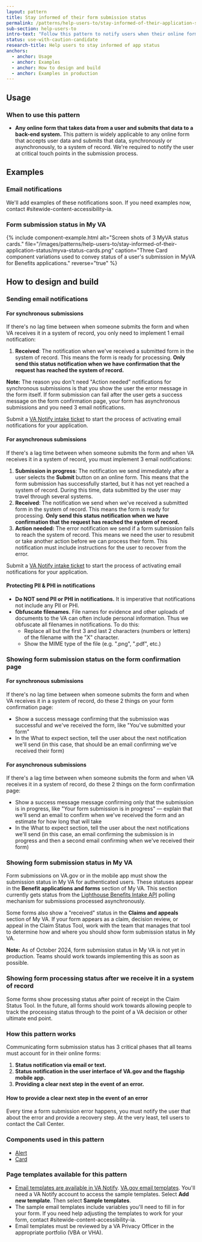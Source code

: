 ```yaml
---
layout: pattern
title: Stay informed of their form submission status
permalink: /patterns/help-users-to/stay-informed-of-their-application-status
sub-section: help-users-to
intro-text: "Follow this pattern to notify users when their online form submission is in progress, when we've received their submitted form, and when a system error has caused the submission to fail. These are required notification touch points." 
status: use-with-caution-candidate
research-title: Help users to stay informed of app status
anchors:
  - anchor: Usage
  - anchor: Examples
  - anchor: How to design and build
  - anchor: Examples in production
---
```


## Usage

### When to use this pattern

* **Any online form that takes data from a user and submits that data to a back-end system.** This pattern is widely applicable to any online form that accepts user data and submits that data, synchronously or asynchronously, to a system of record. We're required to notify the user at critical touch points in the submission process.

## Examples

### Email notifications

We'll add examples of these notifications soon. If you need examples now, contact #sitewide-content-accessibility-ia. 

### Form submission status in My VA

{% include component-example.html alt="Screen shots of 3 MyVA status cards." file="/images/patterns/help-users-to/stay-informed-of-their-application-status/myva-status-cards.png" caption="Three Card component variations used to convey status of a user's submission in MyVA for Benefits applications." reverse="true" %}

## How to design and build

### Sending email notifications

#### For synchronous submissions

If there's no lag time between when someone submits the form and when VA receives it in a system of record, you only need to implement 1 email notification: 

1. **Received**: The notification when we've received a submitted form in the system of record. This means the form is ready for processing. **Only send this status notification when we have confirmation that the request has reached the system of record.**

**Note:** The reason you don't need "Action needed" notifications for synchronous submissions is that you show the user the error message in the form itself. If form submission can fail after the user gets a success message on the form confirmation page, your form has asynchronous submissions and you need 3 email notifications.

Submit a [VA Notify intake ticket](https://github.com/department-of-Veterans-affairs/va.gov-team/issues/new?assignees=christy-tongty%2C+mjones-oddball%2C+GitSamJennings&labels=vanotify-intake&template=VANotify-Business-Intake.md&title=Business+intake+form+for+%5BBusiness+or+team%5D) to start the process of activating email notifications for your application.

#### For asynchronous submissions

If there's a lag time between when someone submits the form and when VA receives it in a system of record, you must implement 3 email notifications: 

1. **Submission in progress**: The notification we send immediately after a user selects the **Submit** button on an online form. This means that the form submission has successfully started, but it has not yet reached a system of record. During this time, data submitted by the user may travel through several systems.
2. **Received**: The notification we send when we've received a submitted form in the system of record. This means the form is ready for processing. **Only send this status notification when we have confirmation that the request has reached the system of record.**
3. **Action needed:** The error notification we send if a form submission fails to reach the system of record. This means we need the user to resubmit or take another action before we can process their form. This notification must include instructions for the user to recover from the error.

Submit a [VA Notify intake ticket](https://github.com/department-of-Veterans-affairs/va.gov-team/issues/new?assignees=christy-tongty%2C+mjones-oddball%2C+GitSamJennings&labels=vanotify-intake&template=VANotify-Business-Intake.md&title=Business+intake+form+for+%5BBusiness+or+team%5D) to start the process of activating email notifications for your application.

#### Protecting PII & PHI in notifications

* **Do NOT send PII or PHI in notifications.** It is imperative that notifications not include any PII or PHI.
* **Obfuscate filenames.** File names for evidence and other uploads of documents to the VA can often include personal information. Thus we obfuscate all filenames in notifications. To do this:
  * Replace all but the first 3 and last 2 characters (numbers or letters) of the filename with the "X" character.
  * Show the MIME type of the file (e.g. ".png", ".pdf", etc.)

### Showing form submission status on the form confirmation page

#### For synchronous submissions

If there's no lag time between when someone submits the form and when VA receives it in a system of record, do these 2 things on your form confirmation page:
- Show a success message confirming that the submission was successful and we've received the form, like "You've submitted your form"
- In the What to expect section, tell the user about the next notification we'll send (in this case, that should be an email confirming we've received their form)

#### For asynchronous submissions

If there's a lag time between when someone submits the form and when VA receives it in a system of record, do these 2 things on the form confirmation page:
- Show a success message message confirming only that the submission is in progress, like "Your form submission is in progress" — explain that we'll send an email to confirm when we've received the form and an estimate for how long that will take
- In the What to expect section, tell the user about the next notifications we'll send (in this case, an email confirming the submission is in progress and then a second email confirming when we've received their form) 

### Showing form submission status in My VA

Form submissions on VA.gov or in the mobile app must show the submission status in My VA for authenticated users. These statuses appear in the **Benefit applications and forms** section of My VA. This section currently gets status from the [Lighthouse Benefits Intake API](https://developer.va.gov/explore/api/benefits-intake) polling mechanism for submissions processed asynchronously.

Some forms also show a "received" status in the **Claims and appeals** section of My VA. If your form appears as a claim, decision review, or appeal in the Claim Status Tool, work with the team that manages that tool to determine how and where you should show form submission status in My VA. 

**Note:** As of October 2024, form submission status in My VA is not yet in production. Teams should work towards implementing this as soon as possible.

### Showing form processing status after we receive it in a system of record

Some forms show processing status after point of receipt in the Claim Status Tool. In the future, all forms should work towards allowing people to track the processing status through to the point of a VA decision or other ultimate end point.

### How this pattern works

Communicating form submission status has 3 critical phases that all teams must account for in their online forms:

1. **Status notification via email or text.**
2. **Status notification in the user interface of VA.gov and the flagship mobile app.** 
3. **Providing a clear next step in the event of an error.**

#### How to provide a clear next step in the event of an error

Every time a form submission error happens, you must notify the user that about the error and provide a recovery step. At the very least, tell users to contact the Call Center.

### Components used in this pattern

* [Alert]({{site.baseurl}}/components/alert)
* [Card]({{site.baseurl}}/components/card)

### Page templates available for this pattern

* [Email templates are available in VA Notify](https://notifications.va.gov/information/emails). [VA.gov email templates](https://notifications.va.gov/services/5bda137e-689e-4532-b3d2-2c81c0324331/templates). You'll need a VA Notify account to access the sample templates. Select **Add new template**. Then select **Sample templates**.
* The sample email templates include variables you'll need to fill in for your form. If you need help adjusting the templates to work for your form, contact #sitewide-content-accessibility-ia.
* Email templates must be reviewed by a VA Privacy Officer in the appropriate portfolio (VBA or VHA). 
